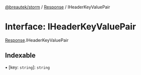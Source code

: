 [@breautek/storm](../README.md) / [Response](../modules/response.md) / IHeaderKeyValuePair

# Interface: IHeaderKeyValuePair

[Response](../modules/response.md).IHeaderKeyValuePair

## Indexable

▪ [key: `string`]: `string`
